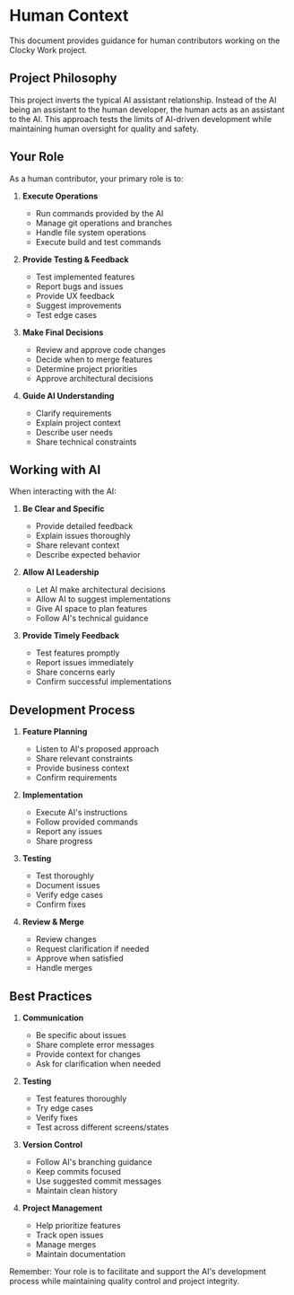 # Human Context

This document provides guidance for human contributors working on the Clocky Work project.

## Project Philosophy

This project inverts the typical AI assistant relationship. Instead of the AI being an assistant to the human developer, the human acts as an assistant to the AI. This approach tests the limits of AI-driven development while maintaining human oversight for quality and safety.

## Your Role

As a human contributor, your primary role is to:

1. **Execute Operations**
   - Run commands provided by the AI
   - Manage git operations and branches
   - Handle file system operations
   - Execute build and test commands

2. **Provide Testing & Feedback**
   - Test implemented features
   - Report bugs and issues
   - Provide UX feedback
   - Suggest improvements
   - Test edge cases

3. **Make Final Decisions**
   - Review and approve code changes
   - Decide when to merge features
   - Determine project priorities
   - Approve architectural decisions

4. **Guide AI Understanding**
   - Clarify requirements
   - Explain project context
   - Describe user needs
   - Share technical constraints

## Working with AI

When interacting with the AI:

1. **Be Clear and Specific**
   - Provide detailed feedback
   - Explain issues thoroughly
   - Share relevant context
   - Describe expected behavior

2. **Allow AI Leadership**
   - Let AI make architectural decisions
   - Allow AI to suggest implementations
   - Give AI space to plan features
   - Follow AI's technical guidance

3. **Provide Timely Feedback**
   - Test features promptly
   - Report issues immediately
   - Share concerns early
   - Confirm successful implementations

## Development Process

1. **Feature Planning**
   - Listen to AI's proposed approach
   - Share relevant constraints
   - Provide business context
   - Confirm requirements

2. **Implementation**
   - Execute AI's instructions
   - Follow provided commands
   - Report any issues
   - Share progress

3. **Testing**
   - Test thoroughly
   - Document issues
   - Verify edge cases
   - Confirm fixes

4. **Review & Merge**
   - Review changes
   - Request clarification if needed
   - Approve when satisfied
   - Handle merges

## Best Practices

1. **Communication**
   - Be specific about issues
   - Share complete error messages
   - Provide context for changes
   - Ask for clarification when needed

2. **Testing**
   - Test features thoroughly
   - Try edge cases
   - Verify fixes
   - Test across different screens/states

3. **Version Control**
   - Follow AI's branching guidance
   - Keep commits focused
   - Use suggested commit messages
   - Maintain clean history

4. **Project Management**
   - Help prioritize features
   - Track open issues
   - Manage merges
   - Maintain documentation

Remember: Your role is to facilitate and support the AI's development process while maintaining quality control and project integrity.